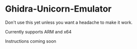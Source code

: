 # Ghidra-Unicorn-Emulator

Don't use this yet unless you want a headache to make it work. 

Currently supports ARM and x64

Instructions coming soon 